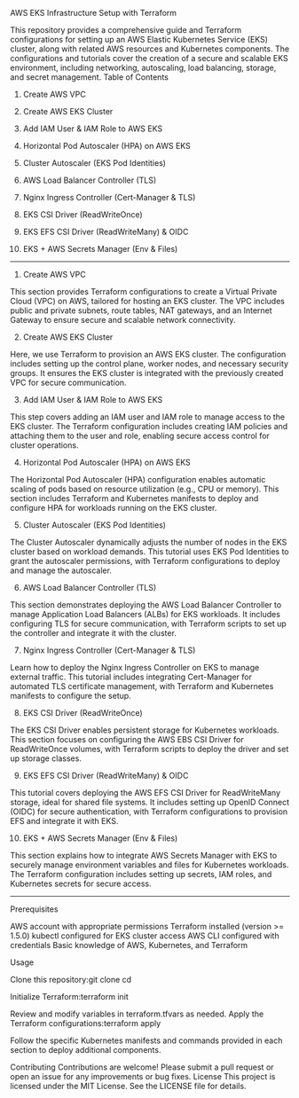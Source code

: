 AWS EKS Infrastructure Setup with Terraform



This repository provides a comprehensive guide and Terraform configurations for setting up an AWS Elastic Kubernetes Service (EKS) cluster, along with related AWS resources and Kubernetes components. The configurations and tutorials cover the creation of a secure and scalable EKS environment, including networking, autoscaling, load balancing, storage, and secret management.
Table of Contents

1. Create AWS VPC

2. Create AWS EKS Cluster

3. Add IAM User & IAM Role to AWS EKS

4. Horizontal Pod Autoscaler (HPA) on AWS EKS

5. Cluster Autoscaler (EKS Pod Identities)

6. AWS Load Balancer Controller (TLS)

7. Nginx Ingress Controller (Cert-Manager & TLS)

8. EKS CSI Driver (ReadWriteOnce)

9. EKS EFS CSI Driver (ReadWriteMany) & OIDC

10. EKS + AWS Secrets Manager (Env & Files)

------

1. Create AWS VPC

This section provides Terraform configurations to create a Virtual Private Cloud (VPC) on AWS, tailored for hosting an EKS cluster. The VPC includes public and private subnets, route tables, NAT gateways, and an Internet Gateway to ensure secure and scalable network connectivity.

2. Create AWS EKS Cluster

Here, we use Terraform to provision an AWS EKS cluster. The configuration includes setting up the control plane, worker nodes, and necessary security groups. It ensures the EKS cluster is integrated with the previously created VPC for secure communication.

3. Add IAM User & IAM Role to AWS EKS

This step covers adding an IAM user and IAM role to manage access to the EKS cluster. The Terraform configuration includes creating IAM policies and attaching them to the user and role, enabling secure access control for cluster operations.

4. Horizontal Pod Autoscaler (HPA) on AWS EKS

The Horizontal Pod Autoscaler (HPA) configuration enables automatic scaling of pods based on resource utilization (e.g., CPU or memory). This section includes Terraform and Kubernetes manifests to deploy and configure HPA for workloads running on the EKS cluster.

5. Cluster Autoscaler (EKS Pod Identities)

The Cluster Autoscaler dynamically adjusts the number of nodes in the EKS cluster based on workload demands. This tutorial uses EKS Pod Identities to grant the autoscaler permissions, with Terraform configurations to deploy and manage the autoscaler.

6. AWS Load Balancer Controller (TLS)

This section demonstrates deploying the AWS Load Balancer Controller to manage Application Load Balancers (ALBs) for EKS workloads. It includes configuring TLS for secure communication, with Terraform scripts to set up the controller and integrate it with the cluster.

7. Nginx Ingress Controller (Cert-Manager & TLS)

Learn how to deploy the Nginx Ingress Controller on EKS to manage external traffic. This tutorial includes integrating Cert-Manager for automated TLS certificate management, with Terraform and Kubernetes manifests to configure the setup.

8. EKS CSI Driver (ReadWriteOnce)

The EKS CSI Driver enables persistent storage for Kubernetes workloads. This section focuses on configuring the AWS EBS CSI Driver for ReadWriteOnce volumes, with Terraform scripts to deploy the driver and set up storage classes.

9. EKS EFS CSI Driver (ReadWriteMany) & OIDC

This tutorial covers deploying the AWS EFS CSI Driver for ReadWriteMany storage, ideal for shared file systems. It includes setting up OpenID Connect (OIDC) for secure authentication, with Terraform configurations to provision EFS and integrate it with EKS.

10. EKS + AWS Secrets Manager (Env & Files)

This section explains how to integrate AWS Secrets Manager with EKS to securely manage environment variables and files for Kubernetes workloads. The Terraform configuration includes setting up secrets, IAM roles, and Kubernetes secrets for secure access.

------
Prerequisites


AWS account with appropriate permissions
Terraform installed (version >= 1.5.0)
kubectl configured for EKS cluster access
AWS CLI configured with credentials
Basic knowledge of AWS, Kubernetes, and Terraform

Usage

Clone this repository:git clone <repository-url>
cd <repository-directory>


Initialize Terraform:terraform init


Review and modify variables in terraform.tfvars as needed.
Apply the Terraform configurations:terraform apply


Follow the specific Kubernetes manifests and commands provided in each section to deploy additional components.

Contributing
Contributions are welcome! Please submit a pull request or open an issue for any improvements or bug fixes.
License
This project is licensed under the MIT License. See the LICENSE file for details.
